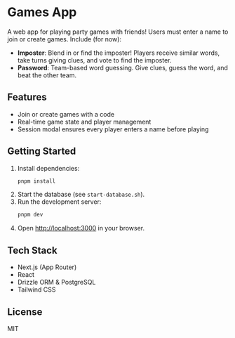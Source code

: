 # Games App

A web app for playing party games with friends! Users must enter a name to join or create games. Include (for now):

- **Imposter**: Blend in or find the imposter! Players receive similar words, take turns giving clues, and vote to find the imposter.
- **Password**: Team-based word guessing. Give clues, guess the word, and beat the other team.

## Features
- Join or create games with a code
- Real-time game state and player management
- Session modal ensures every player enters a name before playing

## Getting Started
1. Install dependencies:
   ```sh
   pnpm install
   ```
2. Start the database (see `start-database.sh`).
3. Run the development server:
   ```sh
   pnpm dev
   ```
4. Open [http://localhost:3000](http://localhost:3000) in your browser.

## Tech Stack
- Next.js (App Router)
- React
- Drizzle ORM & PostgreSQL
- Tailwind CSS

## License
MIT
